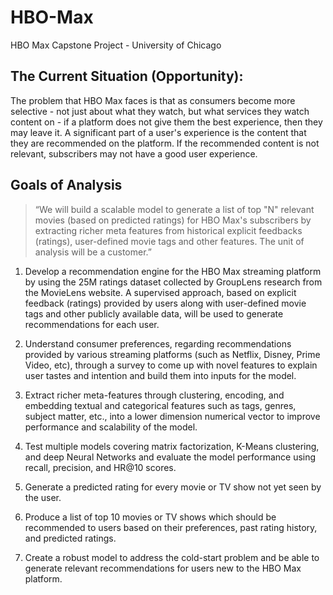 # HBO-Max
HBO Max Capstone Project - University of Chicago

## The Current Situation (Opportunity):
The problem that HBO Max faces is that as consumers become more selective - not just about what they watch, but what services they watch content on - if a platform does not give them the best experience, then they may leave it. A significant part of a user's experience is the content that they are recommended on the platform. If the recommended content is not relevant, subscribers may not have a good user experience.

## Goals of Analysis 

> “We will build a scalable model to generate a list of top "N" relevant movies (based on predicted ratings) for HBO Max's subscribers by extracting richer meta features from historical explicit feedbacks (ratings), user-defined movie tags and other features. The unit of analysis will be a customer.” 

1. Develop a recommendation engine for the HBO Max streaming platform by using the 25M ratings dataset collected by GroupLens research from the MovieLens website. A supervised approach, based on explicit feedback (ratings) provided by users along with user-defined movie tags and other publicly available data, will be used to generate recommendations for each user. 

2. Understand consumer preferences, regarding recommendations provided by various streaming platforms (such as Netflix, Disney, Prime Video, etc), through a survey to come up with novel features to explain user tastes and intention and build them into inputs for the model. 

3. Extract richer meta-features through clustering, encoding, and embedding textual and categorical features such as tags, genres, subject matter, etc., into a lower dimension numerical vector to improve performance and scalability of the model. 

4. Test multiple models covering matrix factorization, K-Means clustering, and deep Neural Networks and evaluate the model performance using recall, precision, and HR@10 scores. 

5. Generate a predicted rating for every movie or TV show not yet seen by the user. 

6. Produce a list of top 10 movies or TV shows which should be recommended to users based on their preferences, past rating history, and predicted ratings. 

7. Create a robust model to address the cold-start problem and be able to generate relevant recommendations for users new to the HBO Max platform. 
